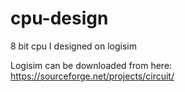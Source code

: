 # cpu-design
8 bit cpu I designed on logisim

Logisim can be downloaded from here: https://sourceforge.net/projects/circuit/

